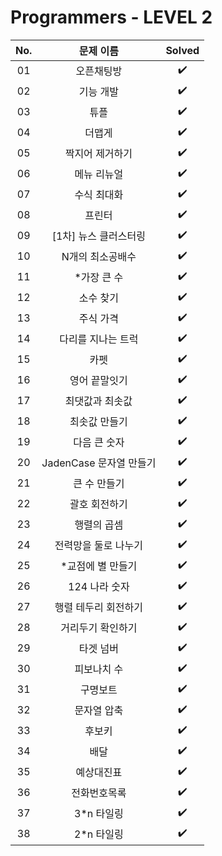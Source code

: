 # Programmers - LEVEL 2


|          No.          |        문제 이름         |        Solved         |
| :-----: | :-----: | :-----: |
| 01 | 오픈채팅방 | ✔️ |
| 02 | 기능 개발 | ✔️ |
| 03 | 튜플 | ✔️ |
| 04 | 더맵게 | ✔️ |
| 05 | 짝지어 제거하기 | ✔️ |
| 06 | 메뉴 리뉴얼 | ✔️ |
| 07 | 수식 최대화 | ✔️ |
| 08 | 프린터 | ✔️ |
| 09 | [1차] 뉴스 클러스터링 | ✔️ |
| 10 | N개의 최소공배수 | ✔️ |
| 11 | *가장 큰 수 | ✔️ |
| 12 | 소수 찾기 | ✔️ |
| 13 | 주식 가격 | ✔️ |
| 14 | 다리를 지나는 트럭 | ✔️ |
| 15 | 카펫 | ✔️ |
| 16 | 영어 끝말잇기 | ✔️ |
| 17 | 최댓값과 최솟값 | ✔️ |
| 18 | 최솟값 만들기 | ✔️ |
| 19 | 다음 큰 숫자 | ✔️ |
| 20 | JadenCase 문자열 만들기 | ✔️ |
| 21 | 큰 수 만들기 | ✔️ |
| 22 | 괄호 회전하기 | ✔️ |
| 23 | 행렬의 곱셈 | ✔️ |
| 24 | 전력망을 둘로 나누기 | ✔️ |
| 25 | *교점에 별 만들기 | ✔️ |
| 26 | 124 나라 숫자 | ✔️ |
| 27 | 행렬 테두리 회전하기 | ✔️ |
| 28 | 거리두기 확인하기 | ✔️ |
| 29 | 타겟 넘버 | ✔️ |
| 30 | 피보나치 수 | ✔️ |
| 31 | 구명보트 | ✔️ |
| 32 | 문자열 압축 | ✔️ |
| 33 | 후보키 | ✔️ |
| 34 | 배달 | ✔️ |
| 35 | 예상대진표 | ✔️ |
| 36 | 전화번호목록 | ✔️ |
| 37 | 3*n 타일링 | ✔️ |
| 38 | 2*n 타일링 | ✔️ |
